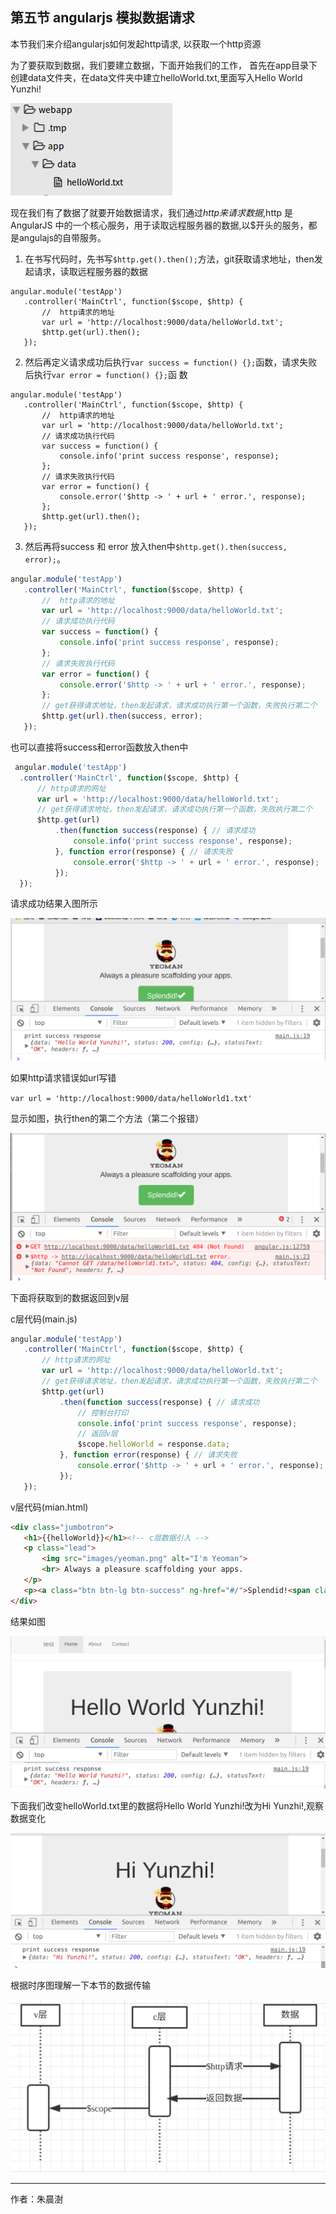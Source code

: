 
## 第五节 angularjs 模拟数据请求

本节我们来介绍angularjs如何发起http请求, 以获取一个http资源

为了要获取到数据，我们要建立数据，下面开始我们的工作，
首先在app目录下创建data文件夹，在data文件夹中建立helloWorld.txt,里面写入Hello World Yunzhi!

![](image/2017-10-24-09-49-58.png) 

现在我们有了数据了就要开始数据请求，我们通过$http来请求数据,$http 是 AngularJS 中的一个核心服务，用于读取远程服务器的数据,以$开头的服务，都是angulajs的自带服务。

 1. 在书写代码时，先书写`$http.get().then();`方法，git获取请求地址，then发起请求，读取远程服务器的数据
 
 ```
 angular.module('testApp')
    .controller('MainCtrl', function($scope, $http) {
        //  http请求的地址
        var url = 'http://localhost:9000/data/helloWorld.txt';
        $http.get(url).then();
    });
 ```
 
 2. 然后再定义请求成功后执行`var success = function() {};`函数，请求失败后执行`var error = function() {};`函 数
 
 ```
 angular.module('testApp')
    .controller('MainCtrl', function($scope, $http) {
        //  http请求的地址
        var url = 'http://localhost:9000/data/helloWorld.txt';
        // 请求成功执行代码
        var success = function() {
            console.info('print success response', response);
        };
        // 请求失败执行代码
        var error = function() {
            console.error('$http -> ' + url + ' error.', response);
        };
        $http.get(url).then();
    });
 ```
 
 3. 然后再将success 和 error  放入then中`$http.get().then(success, error);`。
 
 ``` javascript
angular.module('testApp')
    .controller('MainCtrl', function($scope, $http) {
        //  http请求的地址
        var url = 'http://localhost:9000/data/helloWorld.txt';
        // 请求成功执行代码
        var success = function() {
            console.info('print success response', response);
        };
        // 请求失败执行代码
        var error = function() {
            console.error('$http -> ' + url + ' error.', response);
        };
        // get获得请求地址，then发起请求，请求成功执行第一个函数，失败执行第二个
        $http.get(url).then(success, error);
    });
  ```
  
 也可以直接将success和error函数放入then中
  
  ```  javascript
   angular.module('testApp')
    .controller('MainCtrl', function($scope, $http) {
        // http请求的网址
        var url = 'http://localhost:9000/data/helloWorld.txt';
        // get获得请求地址，then发起请求，请求成功执行第一个函数，失败执行第二个
        $http.get(url)
            .then(function success(response) { // 请求成功
                console.info('print success response', response);
            }, function error(response) { // 请求失败
                console.error('$http -> ' + url + ' error.', response);
            });
    });
```
  
  请求成功结果入图所示
  
 ![](image/2017-10-24-19-38-15.png) 
 
 如果http请求错误如url写错
 
 `var url = 'http://localhost:9000/data/helloWorld1.txt'`
 
 显示如图，执行then的第二个方法（第二个报错）
 
 ![](image/2017-10-24-19-32-13.png) 
 
 下面将获取到的数据返回到v层
 
 c层代码(main.js)
 
 ```javascript
 angular.module('testApp')
    .controller('MainCtrl', function($scope, $http) {
        // http请求的网址
        var url = 'http://localhost:9000/data/helloWorld.txt';
        // get获得请求地址，then发起请求，请求成功执行第一个函数，失败执行第二个
        $http.get(url)
            .then(function success(response) { // 请求成功
                // 控制台打印
                console.info('print success response', response);
                // 返回v层
                $scope.helloWorld = response.data;
            }, function error(response) { // 请求失败
                console.error('$http -> ' + url + ' error.', response);
            });
    });
 ```
 
 v层代码(mian.html)
 
 ```html
 <div class="jumbotron">
    <h1>{{helloWorld}}</h1><!-- c层数据引入 -->
    <p class="lead">
        <img src="images/yeoman.png" alt="I'm Yeoman">
        <br> Always a pleasure scaffolding your apps.
    </p>
    <p><a class="btn btn-lg btn-success" ng-href="#/">Splendid!<span class="glyphicon glyphicon-ok"></span></a></p>
</div>
 ```
 
 结果如图
 
 ![](image/2017-10-24-19-25.png) 
 
  下面我们改变helloWorld.txt里的数据将Hello World Yunzhi!改为Hi Yunzhi!,观察数据变化
  
   ![](image/2017-10-24-20-44-05.png) 
  
  根据时序图理解一下本节的数据传输
  
  ![](image/2017-10-24-20-18-28.png) 
  
  ---
  
  作者：朱晨澍